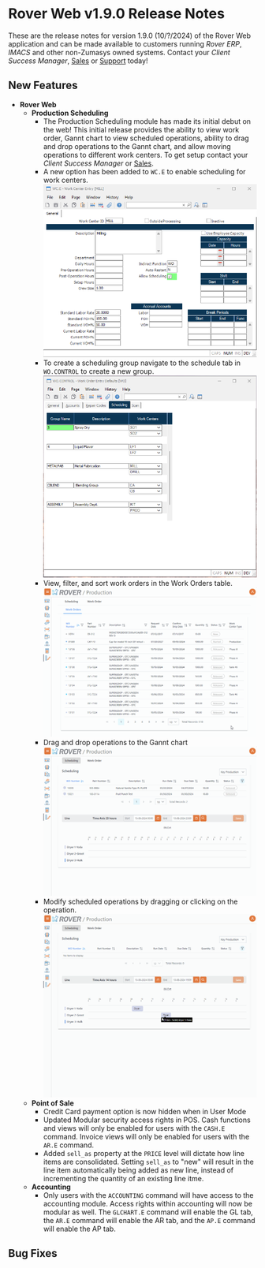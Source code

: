 # Rover Web v1.9.0 Release Notes

<badge text= "Version 1.9.0" vertical="middle" />

<PageHeader />

These are the release notes for version 1.9.0 (10/?/2024) of the Rover Web application and can be made available to customers running _Rover ERP_, _IMACS_ and other non-Zumasys owned systems. Contact your _Client Success Manager_, [Sales](mailto:sales@zumasys.com?subject=Rover%20Web%20v1.9.0) or [Support](mailto:help@zumasys.com?subject=Rover%20Web%20v1.9.0) today!

## New Features

- **Rover Web**
  - **Production Scheduling**
    - The Production Scheduling module has made its initial debut on the web! This initial release provides the ability to view work order, Gannt chart to view scheduled operations, ability to drag and drop operations to the Gannt chart, and allow moving operations to different work centers. To get setup contact your _Client Success Manager_ or [Sales](mailto:sales@zumasys.com?subject=Rover%20Web%20Production%20PScheduling).
    - A new option has been added to `WC.E` to enable scheduling for work centers.
    ![WC.E](./work-center-form.png)
    - To create a scheduling group navigate to the schedule tab in `WO.CONTROL` to create a new group.
    ![WO.CONTROL](./wo-control-scheduling.png)
    - View, filter, and sort work orders in the Work Orders table.
    ![Work Orders Table](./production-scheduling-work-orders.gif)
    - Drag and drop operations to the Gannt chart
    ![Scheduling Operations](./production-scheduling-drag-and-drop.gif)
    - Modify scheduled operations by dragging or clicking on the operation.
    ![Edit Scheduled Operations](./production-scheduling-adjusting-operations.gif)
  - **Point of Sale**
    - Credit Card payment option is now hidden when in User Mode
    - Updated Modular security access rights in POS. Cash functions and views will only be enabled for users with the `CASH.E` command. Invoice views will only be enabled for users with the `AR.E` command.  
    - Added `sell_as` property at the `PRICE` level will dictate how line items are consolidated. Setting `sell_as` to "new" will result in the line item automatically being added as new line, instead of incrementing the quantity of an existing line itme.
  - **Accounting**
    - Only users with the `ACCOUNTING` command will have access to the accounting module. Access rights within accounting will now be modular as well. The `GLCHART.E` command will enable the GL tab, the `AR.E` command will enable the AR tab, and the `AP.E` command will enable the AP tab.

## Bug Fixes

<PageFooter />
